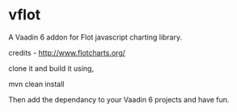 vflot
=====

A Vaadin 6 addon for Flot javascript charting library.

credits - http://www.flotcharts.org/


clone it and build it using,

mvn clean install


Then add the dependancy to your Vaadin 6 projects and have fun.


